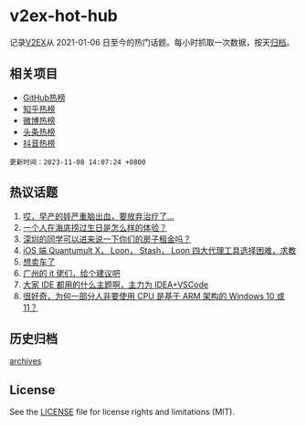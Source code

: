 # v2ex-hot-hub

 记录[V2EX](https://www.v2ex.com/)从 2021-01-06 日至今的热门话题。每小时抓取一次数据，按天[归档](archives)。
 
 ## 相关项目

- [GitHub热榜](https://github.com/it985/github-hot-hub)
- [知乎热榜](https://github.com/it985/zhihu-hot-hub)
- [微博热榜](https://github.com/it985/weibo-hot-hub)
- [头条热榜](https://github.com/it985/toutiao-hot-hub)
- [抖音热榜](https://github.com/it985/douyin-hot-hub)


 `更新时间：2023-11-08 14:07:24 +0800`

## 热议话题

1. [哎，早产的娃严重脑出血，要放弃治疗了...](https://www.v2ex.com/t/989504)
1. [一个人在海底捞过生日是怎么样的体验？](https://www.v2ex.com/t/989704)
1. [深圳的同学可以进来说一下你们的房子租金吗？](https://www.v2ex.com/t/989518)
1. [iOS 端 Quantumult X， Loon， Stash， Loon 四大代理工具选择困难，求教](https://www.v2ex.com/t/989650)
1. [想卖车了](https://www.v2ex.com/t/989515)
1. [广州的 it 佬们，给个建议吧](https://www.v2ex.com/t/989733)
1. [大家 IDE 都用的什么主题啊，主力为 IDEA+VSCode](https://www.v2ex.com/t/989502)
1. [很好奇，为何一部分人非要使用 CPU 是基于 ARM 架构的 Windows 10 或 11？](https://www.v2ex.com/t/989698)

## 历史归档

[archives](archives)

## License

See the [LICENSE](LICENSE) file for license rights and limitations (MIT).
